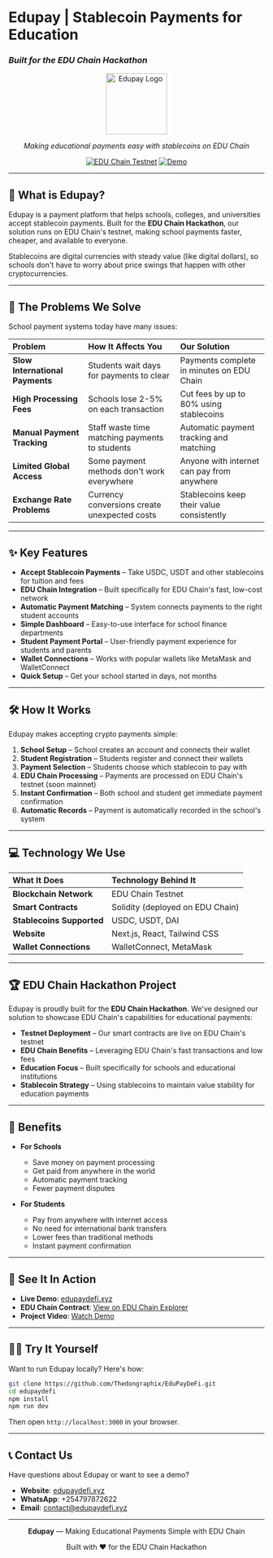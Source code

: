# **Edupay | Stablecoin Payments for Education**
### *Built for the EDU Chain Hackathon*

<div align="center">
  <img src="https://i.imgur.com/WHpkFuJ.png" alt="Edupay Logo" width="120" height="120"/>
  <p><em>Making educational payments easy with stablecoins on EDU Chain</em></p>
  
  [![EDU Chain Testnet](https://img.shields.io/badge/EDU%20Chain-Testnet-blue)](https://edu-chain-testnet.blockscout.com/)
  [![Demo](https://img.shields.io/badge/Demo-Live-green)](https://edupaydefi.xyz)
</div>

---

## 🚀 **What is Edupay?**

Edupay is a payment platform that helps schools, colleges, and universities accept stablecoin payments. Built for the **EDU Chain Hackathon**, our solution runs on EDU Chain's testnet, making school payments faster, cheaper, and available to everyone.

Stablecoins are digital currencies with steady value (like digital dollars), so schools don't have to worry about price swings that happen with other cryptocurrencies.

---

## 🎯 **The Problems We Solve**

School payment systems today have many issues:

| **Problem** | **How It Affects You** | **Our Solution** |
|:------------|:------------------------|:-----------------|
| **Slow International Payments** | Students wait days for payments to clear | Payments complete in minutes on EDU Chain |
| **High Processing Fees** | Schools lose 2-5% on each transaction | Cut fees by up to 80% using stablecoins |
| **Manual Payment Tracking** | Staff waste time matching payments to students | Automatic payment tracking and matching |
| **Limited Global Access** | Some payment methods don't work everywhere | Anyone with internet can pay from anywhere |
| **Exchange Rate Problems** | Currency conversions create unexpected costs | Stablecoins keep their value consistently |

---

## ✨ **Key Features**

- **Accept Stablecoin Payments** – Take USDC, USDT and other stablecoins for tuition and fees
- **EDU Chain Integration** – Built specifically for EDU Chain's fast, low-cost network
- **Automatic Payment Matching** – System connects payments to the right student accounts
- **Simple Dashboard** – Easy-to-use interface for school finance departments
- **Student Payment Portal** – User-friendly payment experience for students and parents
- **Wallet Connections** – Works with popular wallets like MetaMask and WalletConnect
- **Quick Setup** – Get your school started in days, not months

---

## 🛠️ **How It Works**

Edupay makes accepting crypto payments simple:

1. **School Setup** – School creates an account and connects their wallet
2. **Student Registration** – Students register and connect their wallets
3. **Payment Selection** – Students choose which stablecoin to pay with
4. **EDU Chain Processing** – Payments are processed on EDU Chain's testnet (soon mainnet)
5. **Instant Confirmation** – Both school and student get immediate payment confirmation
6. **Automatic Records** – Payment is automatically recorded in the school's system

---

## 💻 **Technology We Use**

| **What It Does** | **Technology Behind It** |
|:-----------------|:-------------------------|
| **Blockchain Network** | EDU Chain Testnet |
| **Smart Contracts** | Solidity (deployed on EDU Chain) |
| **Stablecoins Supported** | USDC, USDT, DAI |
| **Website** | Next.js, React, Tailwind CSS |
| **Wallet Connections** | WalletConnect, MetaMask |

---

## 🏆 **EDU Chain Hackathon Project**

Edupay is proudly built for the **EDU Chain Hackathon**. We've designed our solution to showcase EDU Chain's capabilities for educational payments:

- **Testnet Deployment** – Our smart contracts are live on EDU Chain's testnet
- **EDU Chain Benefits** – Leveraging EDU Chain's fast transactions and low fees
- **Education Focus** – Built specifically for schools and educational institutions
- **Stablecoin Strategy** – Using stablecoins to maintain value stability for education payments

---

## 🌟 **Benefits**

- **For Schools**
  - Save money on payment processing
  - Get paid from anywhere in the world
  - Automatic payment tracking
  - Fewer payment disputes

- **For Students**
  - Pay from anywhere with internet access
  - No need for international bank transfers
  - Lower fees than traditional methods
  - Instant payment confirmation

---

## 🔗 **See It In Action**

- **Live Demo**: [edupaydefi.xyz](https://edupaydefi.xyz)
- **EDU Chain Contract**: [View on EDU Chain Explorer](https://edu-chain-testnet.blockscout.com/tx/0xd3851365582369b236fe059039c6252b14955a87e075e2233dfdf68af99fcef7)
- **Project Video**: [Watch Demo](https://edupaydefi.xyz/demo)

---

## 👨‍💻 **Try It Yourself**

Want to run Edupay locally? Here's how:

```bash
git clone https://github.com/Thedongraphix/EduPayDeFi.git
cd edupaydefi
npm install
npm run dev
```

Then open `http://localhost:3000` in your browser.

---

## 📞 **Contact Us**

Have questions about Edupay or want to see a demo?

- **Website**: [edupaydefi.xyz](https://edupaydefi.xyz)
- **WhatsApp**: +254797872622
- **Email**: contact@edupaydefi.xyz

---

<div align="center">
  <p><strong>Edupay</strong> — Making Educational Payments Simple with EDU Chain</p>
  <p>Built with ❤️ for the EDU Chain Hackathon</p>
</div>
